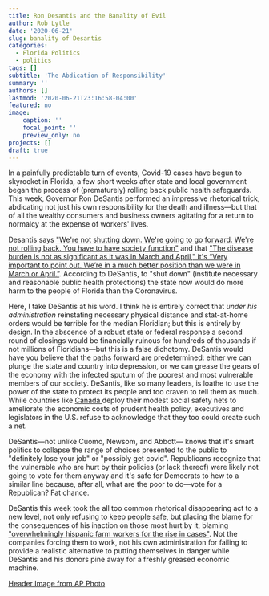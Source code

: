 ```yaml
---
title: Ron Desantis and the Banality of Evil
author: Rob Lytle
date: '2020-06-21'
slug: banality of Desantis
categories:
  - Florida Politics
  - politics
tags: []
subtitle: 'The Abdication of Responsibility'
summary: ''
authors: []
lastmod: '2020-06-21T23:16:58-04:00'
featured: no
image: 
    caption: ''
    focal_point: ''
    preview_only: no
projects: []
draft: true
---
```


In a painfully predictable turn of events, Covid-19 cases have begun to skyrocket in Florida, a few short weeks after state and local government began the process of (prematurely) rolling back public health safeguards. This week, Governor Ron DeSantis performed an impressive rhetorical trick, abdicating not just his own responsibility for the death and illness&mdash;but that of all the wealthy consumers and business owners agitating for a return to normalcy at the expense of workers' lives.

Desantis says ["We're not shutting down. We're going to go forward. We're not rolling back. You have to have society function"](https://www.theguardian.com/world/2020/jun/20/florida-covid19-surge-reopening-governor-desantis-coronavirus) and that ["The disease burden is not as significant as it was in March and April," it's “Very important to point out. We’re in a much better position than we were in March or April.”](https://www.miamiherald.com/news/coronavirus/article243685702.html). According to DeSantis, to "shut down" (institute necessary and reasonable public health protections) the state now would do more harm to the people of Florida than the Coronavirus.

Here, I take DeSantis at his word. I think he is entirely correct that *under his administration* reinstating necessary physical distance and stat-at-home orders would be terrible for the median Floridian; but this is entirely by design. In the abscence of a robust state or federal response a second round of closings would be financially ruinous for hundreds of thousands if not millions of Floridians&mdash;but this is a false dichotomy. DeSantis would have you believe that the paths forward are predetermined: either we can plunge the state and country into depression, or we can grease the gears of the economy with the infected sputum of the poorest and most vulnerable members of our society. DeSantis, like so many leaders, is loathe to use the power of the state to protect its people and too craven to tell them as much. While countries like [Canada ](https://www.canada.ca/en/revenue-agency/campaigns/covid-19-update/covid-19-benefits-credits-support-payments.html) deploy their modest social safety nets to ameliorate the economic costs of prudent health policy, executives and legislators in the U.S. refuse to acknowledge that they too could create such a net.

DeSantis&mdash;not unlike Cuomo, Newsom, and Abbott&mdash; knows that it's smart politics to collapse the range of choices presented to the public to "definitely lose your job" or "possibly get covid". Republicans recognize that the vulnerable who are hurt by their policies (or lack thereof) were likely not going to vote for them anyway and it's safe for Democrats to hew to a similar line because, after all, what are the poor to do&mdash;vote for a Republican? Fat chance.

DeSantis this week took the all too common rhetorical disappearing act to a new level, not only refusing to keep people safe, but placing the blame for the consequences of his inaction on those most hurt by it, blaming ["overwhelmingly hispanic farm workers for the rise in cases"](https://www.tampabay.com/news/health/2020/06/19/ron-desantis-blames-florida-farmworkers-for-covid-aid-groups-say-testing-help-came-late/). Not the companies forcing them to work, not his own administration for failing to provide a realistic alternative to putting themselves in danger while DeSantis and his donors pine away for a freshly greased economic machine.

[Header Image from AP Photo](https://www.politico.com/states/florida/story/2020/06/20/desantis-pivots-on-covid-19-surge-says-testing-doesnt-account-for-spike-1293901)